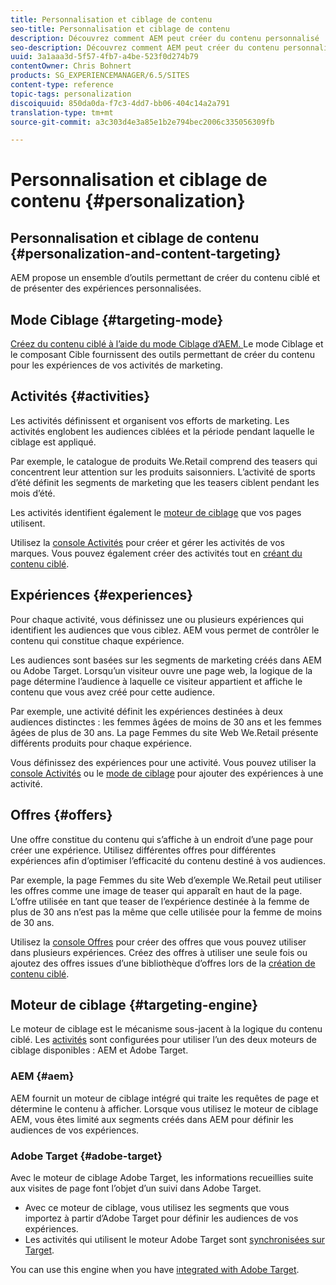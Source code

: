 ```yaml
---
title: Personnalisation et ciblage de contenu
seo-title: Personnalisation et ciblage de contenu
description: Découvrez comment AEM peut créer du contenu personnalisé
seo-description: Découvrez comment AEM peut créer du contenu personnalisé
uuid: 3a1aaa3d-5f57-4fb7-a4be-523f0d274b79
contentOwner: Chris Bohnert
products: SG_EXPERIENCEMANAGER/6.5/SITES
content-type: reference
topic-tags: personalization
discoiquuid: 850da0da-f7c3-4dd7-bb06-404c14a2a791
translation-type: tm+mt
source-git-commit: a3c303d4e3a85e1b2e794bec2006c335056309fb

---
```



# Personnalisation et ciblage de contenu {#personalization}

## Personnalisation et ciblage de contenu {#personalization-and-content-targeting}

AEM propose un ensemble d’outils permettant de créer du contenu ciblé et de présenter des expériences personnalisées.

## Mode Ciblage {#targeting-mode}

[Créez du contenu ciblé à l’aide du mode Ciblage d’AEM. ](/help/sites-authoring/content-targeting-touch.md) Le mode Ciblage et le composant Cible fournissent des outils permettant de créer du contenu pour les expériences de vos activités de marketing.

## Activités {#activities}

Les activités définissent et organisent vos efforts de marketing. Les activités englobent les audiences ciblées et la période pendant laquelle le ciblage est appliqué.

Par exemple, le catalogue de produits We.Retail comprend des teasers qui concentrent leur attention sur les produits saisonniers. L’activité de sports d’été définit les segments de marketing que les teasers ciblent pendant les mois d’été.

Les activités identifient également le [moteur de ciblage](/help/sites-authoring/personalization.md#targeting-engine) que vos pages utilisent.

Utilisez la [console Activités](/help/sites-authoring/activitylib.md) pour créer et gérer les activités de vos marques. Vous pouvez également créer des activités tout en [créant du contenu ciblé](/help/sites-authoring/content-targeting-touch.md).

## Expériences {#experiences}

Pour chaque activité, vous définissez une ou plusieurs expériences qui identifient les audiences que vous ciblez. AEM vous permet de contrôler le contenu qui constitue chaque expérience.

Les audiences sont basées sur les segments de marketing créés dans AEM ou Adobe Target. Lorsqu’un visiteur ouvre une page web, la logique de la page détermine l’audience à laquelle ce visiteur appartient et affiche le contenu que vous avez créé pour cette audience.

Par exemple, une activité définit les expériences destinées à deux audiences distinctes : les femmes âgées de moins de 30 ans et les femmes âgées de plus de 30 ans. La page Femmes du site Web We.Retail présente différents produits pour chaque expérience.

Vous définissez des expériences pour une activité. Vous pouvez utiliser la [console Activités](/help/sites-authoring/activitylib.md#adding-editing-an-activity-using-the-activities-console) ou le [mode de ciblage](/help/sites-authoring/content-targeting-touch.md#adding-and-removing-experiences-using-targeting-mode) pour ajouter des expériences à une activité.

## Offres {#offers}

Une offre constitue du contenu qui s’affiche à un endroit d’une page pour créer une expérience. Utilisez différentes offres pour différentes expériences afin d’optimiser l’efficacité du contenu destiné à vos audiences.

Par exemple, la page Femmes du site Web d’exemple We.Retail peut utiliser les offres comme une image de teaser qui apparaît en haut de la page. L’offre utilisée en tant que teaser de l’expérience destinée à la femme de plus de 30 ans n’est pas la même que celle utilisée pour la femme de moins de 30 ans.

Utilisez la [console Offres](/help/sites-authoring/offerlib.md) pour créer des offres que vous pouvez utiliser dans plusieurs expériences. Créez des offres à utiliser une seule fois ou ajoutez des offres issues d’une bibliothèque d’offres lors de la [création de contenu ciblé](/help/sites-authoring/content-targeting-touch.md).

## Moteur de ciblage {#targeting-engine}

Le moteur de ciblage est le mécanisme sous-jacent à la logique du contenu ciblé. Les [activités](/help/sites-authoring/activitylib.md) sont configurées pour utiliser l’un des deux moteurs de ciblage disponibles : AEM et Adobe Target.

### AEM {#aem}

AEM fournit un moteur de ciblage intégré qui traite les requêtes de page et détermine le contenu à afficher. Lorsque vous utilisez le moteur de ciblage AEM, vous êtes limité aux segments créés dans AEM pour définir les audiences de vos expériences.

### Adobe Target {#adobe-target}

Avec le moteur de ciblage Adobe Target, les informations recueillies suite aux visites de page font l’objet d’un suivi dans Adobe Target.

* Avec ce moteur de ciblage, vous utilisez les segments que vous importez à partir d’Adobe Target pour définir les audiences de vos expériences.
* Les activités qui utilisent le moteur Adobe Target sont [synchronisées sur Target](/help/sites-authoring/activitylib.md#synchronizing-activities-with-adobe-target).

You can use this engine when you have [integrated with Adobe Target](/help/sites-administering/opt-in.md).
